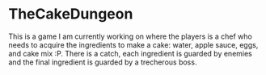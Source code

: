 # TheCakeDungeon

This is a game I am currently working on where the players is a chef who needs to acquire the ingredients to make a cake: water, apple sauce, eggs, and cake mix :P. There is a catch, each ingredient is guarded by enemies and the final ingredient is guarded by a trecherous boss. 
